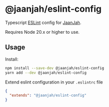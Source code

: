 # @jaanjah/eslint-config

Typescript [ESLint](https://eslint.org/) config for [JaanJah](https://github.com/JaanJah/).

Requires Node 20.x or higher to use.

## Usage

Install:
```sh
npm install --save-dev @jaanjah/eslint-config
yarn add --dev @jaanjah/eslint-config
```

Extend eslint configuration in your `.eslintrc` file
```json
{
  "extends": "@jaanjah/eslint-config"
}
```
